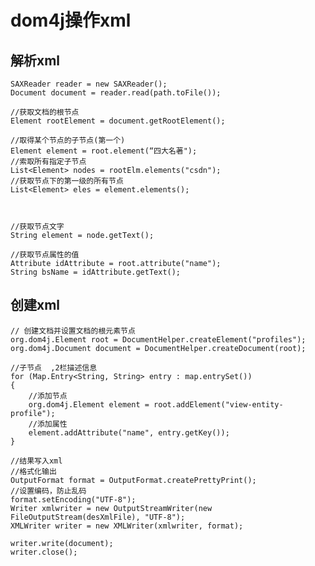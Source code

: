 # dom4j操作xml
## 解析xml
	SAXReader reader = new SAXReader();
	Document document = reader.read(path.toFile());

	//获取文档的根节点
	Element rootElement = document.getRootElement();

    //取得某个节点的子节点(第一个)
    Element element = root.element(“四大名著");
    //索取所有指定子节点
    List<Element> nodes = rootElm.elements("csdn");
	//获取节点下的第一级的所有节点
	List<Element> eles = element.elements();



    //获取节点文字
    String element = node.getText();

    //获取节点属性的值
    Attribute idAttribute = root.attribute("name");
    String bsName = idAttribute.getText();

## 创建xml
	// 创建文档并设置文档的根元素节点   
	org.dom4j.Element root = DocumentHelper.createElement("profiles");
	org.dom4j.Document document = DocumentHelper.createDocument(root);

	//子节点  ,2栏描述信息
	for (Map.Entry<String, String> entry : map.entrySet())
	{   
		//添加节点
		org.dom4j.Element element = root.addElement("view-entity-profile");
		//添加属性
		element.addAttribute("name", entry.getKey());
	}

	//结果写入xml
	//格式化输出
	OutputFormat format = OutputFormat.createPrettyPrint();
	//设置编码，防止乱码
	format.setEncoding("UTF-8");
	Writer xmlwriter = new OutputStreamWriter(new FileOutputStream(desXmlFile), "UTF-8");
	XMLWriter writer = new XMLWriter(xmlwriter, format);

	writer.write(document);
	writer.close();
